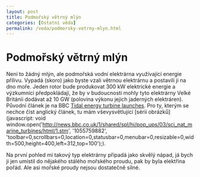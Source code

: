 ```yaml
---
layout: post
title: Podmořský větrný mlýn
categories: [Ostatní věda]
permalink: /veda/podmorsky-vetrny-mlyn.html
---
```

# Podmořský větrný mlýn

Není to žádný mlýn, ale podmořská vodní elektrárna využívající energie přílivu. Vypadá (skoro) jako byste vzali větrnou elektrárnu a postavili ji na dno moře. Jeden rotor bude produkovat 300 kW elektrické energie a výzkumníci předpokládají, že by v budoucnosti mohly tyto elektrárny Velké Británii dodávat až 10 GW (polovina výkonu jejich jaderných elektráren). Původní článek je na BBC [Tidal energy turbine launches](http://news.bbc.co.uk/1/hi/england/devon/2992996.stm). Pro ty, kterým se nechce číst anglický článek, tu mám vševysvětlující [sérii obrázků](javascript: void window.open\('http://news.bbc.co.uk/1/shared/spl/hi/pop_ups/03/sci_nat_marine_turbines/html/1.stm', '1055759882', 'toolbar=0,scrollbars=0,location=0,statusbar=0,menubar=0,resizable=0,width=500,height=400,left=312,top=100'\);).

Na první pohled mi takový typ elektrárny připadá jako skvělý nápad, já bych ji jen umístil do nějakého stálého mořského proudu, pak by byla elektřina pořád. Ale asi mořské proudy nejsou dostatečně silné.

